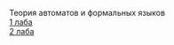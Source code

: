 Теория автоматов и формальных языков  
[1 лаба](https://github.com/IIMixaII/teorAvt_1laba)  
[2 лаба](https://github.com/IIMixaII/teorAvt_2laba)
